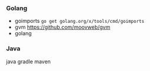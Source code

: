 
### Golang

* goimports `go get golang.org/x/tools/cmd/goimports`
* gvm https://github.com/moovweb/gvm
* golang

### Java

java
gradle
maven
